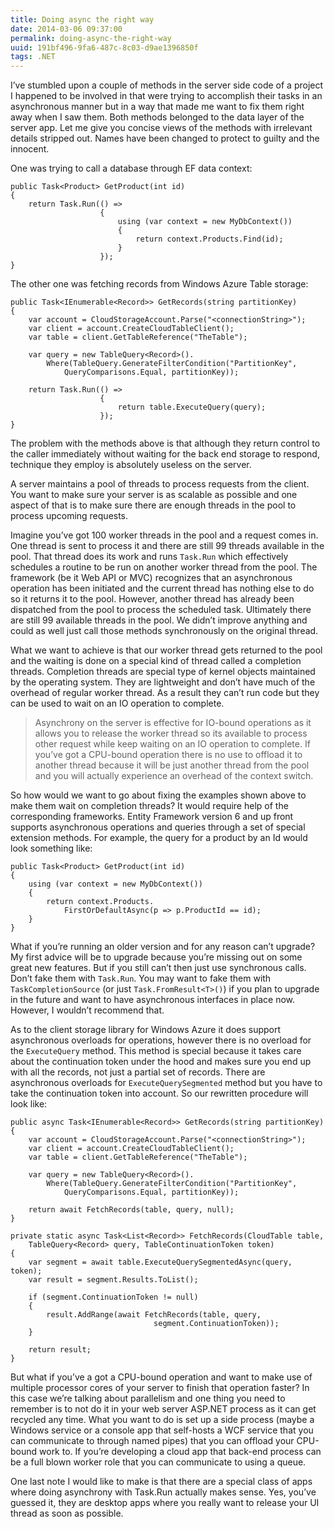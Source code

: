 ```yaml
---
title: Doing async the right way
date: 2014-03-06 09:37:00
permalink: doing-async-the-right-way
uuid: 191bf496-9fa6-487c-8c03-d9ae1396850f
tags: .NET
---
```


I’ve stumbled upon a couple of methods in the server side code of a project I happened to be involved in that were trying to accomplish their tasks in an asynchronous manner but in a way that made me want to fix them right away when I saw them. Both methods belonged to the data layer of the server app. Let me give you concise views of the methods with irrelevant details stripped out. Names have been changed to protect to guilty and the innocent.

One was trying to call a database through EF data context:

```
public Task<Product> GetProduct(int id)
{
    return Task.Run(() =>
                    {
                        using (var context = new MyDbContext())
                        {
                            return context.Products.Find(id);
                        }
                    });
}

```

The other one was fetching records from Windows Azure Table storage:

```
public Task<IEnumerable<Record>> GetRecords(string partitionKey)
{
    var account = CloudStorageAccount.Parse("<connectionString>");
    var client = account.CreateCloudTableClient();
    var table = client.GetTableReference("TheTable");

    var query = new TableQuery<Record>().
        Where(TableQuery.GenerateFilterCondition("PartitionKey",
            QueryComparisons.Equal, partitionKey));

    return Task.Run(() =>
                    {
                        return table.ExecuteQuery(query);
                    });
}

```

The problem with the methods above is that although they return control to the caller immediately without waiting for the back end storage to respond, technique they employ is absolutely useless on the server.

A server maintains a pool of threads to process requests from the client. You want to make sure your server is as scalable as possible and one aspect of that is to make sure there are enough threads in the pool to process upcoming requests.

Imagine you’ve got 100 worker threads in the pool and a request comes in. One thread is sent to process it and there are still 99 threads available in the pool. That thread does its work and runs `Task.Run` which effectively schedules a routine to be run on another worker thread from the pool. The framework (be it Web API or MVC) recognizes that an asynchronous operation has been initiated and the current thread has nothing else to do so it returns it to the pool. However, another thread has already been dispatched from the pool to process the scheduled task. Ultimately there are still 99 available threads in the pool. We didn’t improve anything and could as well just call those methods synchronously on the original thread.

What we want to achieve is that our worker thread gets returned to the pool and the waiting is done on a special kind of thread called a completion threads. Completion threads are special type of kernel objects maintained by the operating system. They are lightweight and don’t have much of the overhead of regular worker thread. As a result they can’t run code but they can be used to wait on an IO operation to complete.

> Asynchrony on the server is effective for IO-bound operations as it allows you to release the worker thread so its available to process other request while keep waiting on an IO operation to complete. If you’ve got a CPU-bound operation there is no use to offload it to another thread because it will be just another thread from the pool and you will actually experience an overhead of the context switch.

So how would we want to go about fixing the examples shown above to make them wait on completion threads? It would require help of the corresponding frameworks. Entity Framework version 6 and up front supports asynchronous operations and queries through a set of special extension methods. For example, the query for a product by an Id would look something like:

```
public Task<Product> GetProduct(int id)
{
    using (var context = new MyDbContext())
    {
        return context.Products.
            FirstOrDefaultAsync(p => p.ProductId == id);
    }
}

```

What if you’re running an older version and for any reason can’t upgrade? My first advice will be to upgrade because you’re missing out on some great new features. But if you still can’t then just use synchronous calls. Don’t fake them with `Task.Run`. You may want to fake them with `TaskCompletionSource` (or just `Task.FromResult<T>()`) if you plan to upgrade in the future and want to have asynchronous interfaces in place now. However, I wouldn’t recommend that.

As to the client storage library for Windows Azure it does support asynchronous overloads for operations, however there is no overload for the `ExecuteQuery` method. This method is special because it takes care about the continuation token under the hood and makes sure you end up with all the records, not just a partial set of records. There are asynchronous overloads for `ExecuteQuerySegmented` method but you have to take the continuation token into account. So our rewritten procedure will look like:

```
public async Task<IEnumerable<Record>> GetRecords(string partitionKey)
{
    var account = CloudStorageAccount.Parse("<connectionString>");
    var client = account.CreateCloudTableClient();
    var table = client.GetTableReference("TheTable");

    var query = new TableQuery<Record>().
        Where(TableQuery.GenerateFilterCondition("PartitionKey",
            QueryComparisons.Equal, partitionKey));

    return await FetchRecords(table, query, null);
}

private static async Task<List<Record>> FetchRecords(CloudTable table, 
    TableQuery<Record> query, TableContinuationToken token)
{
    var segment = await table.ExecuteQuerySegmentedAsync(query, token);
    var result = segment.Results.ToList();

    if (segment.ContinuationToken != null)
    {
        result.AddRange(await FetchRecords(table, query, 
                                segment.ContinuationToken));
    }

    return result;
}

```

But what if you’ve a got a CPU-bound operation and want to make use of multiple processor cores of your server to finish that operation faster? In this case we’re talking about parallelism and one thing you need to remember is to not do it in your web server ASP.NET process as it can get recycled any time. What you want to do is set up a side process (maybe a Windows service or a console app that self-hosts a WCF service that you can communicate to through named pipes) that you can offload your CPU-bound work to. If you’re developing a cloud app that back-end process can be a full blown worker role that you can communicate to using a queue.

One last note I would like to make is that there are a special class of apps where doing asynchrony with Task.Run actually makes sense. Yes, you’ve guessed it, they are desktop apps where you really want to release your UI thread as soon as possible.
